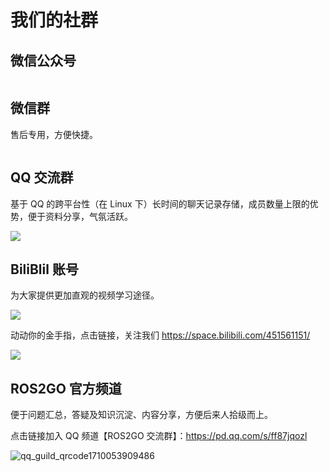 # 我们的社群

## 微信公众号

<div style="text-align: center; max-width: 100%; margin: 0 auto;">
    <img alt="" src="./public/wechat_qrcode.png" style="max-width: 100%; height: auto; display: inline-block;" />
</div>

## 微信群

售后专用，方便快捷。

<div style="text-align: center; max-width: 100%; margin: 0 auto;">
    <img alt="" src="https://tianbot-pic.oss-cn-beijing.aliyuncs.com/tianbot-pic/Tianbot-Doc75C1681E802D554A61F2EA32A918D9EF.jpg" style="max-width: 100%; height: auto; display: inline-block;" />
</div>

## QQ 交流群

基于 QQ 的跨平台性（在 Linux 下）长时间的聊天记录存储，成员数量上限的优势，便于资料分享，气氛活跃。

![](https://tianbot-pic.oss-cn-beijing.aliyuncs.com/tianbot-pic/Tianbot-DocEE036F120C72CDA9F14B40BB678C2EE9.jpg)

## BiliBlil 账号

为大家提供更加直观的视频学习途径。

![](https://tianbot-pic.oss-cn-beijing.aliyuncs.com/tianbot-pic/Tianbot-Docimage-20231124165545081.png)

动动你的金手指，点击链接，关注我们 https://space.bilibili.com/451561151/

![](https://tianbot-pic.oss-cn-beijing.aliyuncs.com/tianbot-pic/Tianbot-DocE0367978F9AC6798B840EF2F568D40E8.jpg)

## ROS2GO 官方频道

便于问题汇总，答疑及知识沉淀、内容分享，方便后来人拾级而上。

点击链接加入 QQ 频道【ROS2GO 交流群】：https://pd.qq.com/s/ff87jqozl

![qq_guild_qrcode1710053909486](https://github.com/tianbot/tianbot_docs/assets/150599200/0b95e8c3-e8ef-4abc-8a0e-1f91f261c524)
